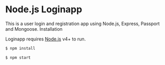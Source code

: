 # Node.js Loginapp

This is a user login and registration app using Node.js, Express, Passport and Mongoose. Installation

Loginapp requires [Node.js](https://nodejs.org/) v4+ to run.

```sh
$ npm install
```

```sh
$ npm start
```